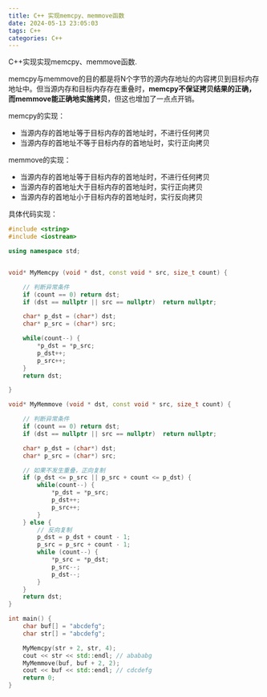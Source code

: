 ```yaml
---
title: C++ 实现memcpy、memmove函数
date: 2024-05-13 23:05:03
tags: C++
categories: C++
---
```


C++实现实现memcpy、memmove函数.

memcpy与memmove的目的都是将N个字节的源内存地址的内容拷贝到目标内存地址中。但当源内存和目标内存存在重叠时，**memcpy不保证拷贝结果的正确，而memmove能正确地实施拷贝**，但这也增加了一点点开销。

memcpy的实现：

- 当源内存的首地址等于目标内存的首地址时，不进行任何拷贝
- 当源内存的首地址不等于目标内存的首地址时，实行正向拷贝

memmove的实现：

- 当源内存的首地址等于目标内存的首地址时，不进行任何拷贝
- 当源内存的首地址大于目标内存的首地址时，实行正向拷贝
- 当源内存的首地址小于目标内存的首地址时，实行反向拷贝
<!--more-->

具体代码实现：

```c++
#include <string>
#include <iostream>

using namespace std;


void* MyMemcpy (void * dst, const void * src, size_t count) {

    // 判断异常条件
    if (count == 0) return dst;
    if (dst == nullptr || src == nullptr)  return nullptr;

    char* p_dst = (char*) dst;
    char* p_src = (char*) src;

    while(count--) {
        *p_dst = *p_src;
        p_dst++;
        p_src++;
    }
    return dst;

}

void* MyMemmove (void * dst, const void * src, size_t count) {

    // 判断异常条件
    if (count == 0) return dst;
    if (dst == nullptr || src == nullptr)  return nullptr;

    char* p_dst = (char*) dst;
    char* p_src = (char*) src;

    // 如果不发生重叠，正向复制
    if (p_dst <= p_src || p_src + count <= p_dst) {
        while(count--) {
            *p_dst = *p_src;
            p_dst++;
            p_src++;
        }
    } else {
        // 反向复制
        p_dst = p_dst + count - 1;
        p_src = p_src + count - 1;
        while (count--) {
            *p_src = *p_dst;
            p_src--;
            p_dst--;
        }
    }
    return dst;
}

int main() {
    char buf[] = "abcdefg";
    char str[] = "abcdefg";

    MyMemcpy(str + 2, str, 4);
    cout << str << std::endl; // abababg
    MyMemmove(buf, buf + 2, 2); 
    cout << buf << std::endl; // cdcdefg
    return 0;
}
```
